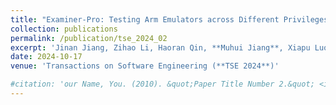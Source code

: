 ```yaml
---
title: "Examiner-Pro: Testing Arm Emulators across Different Privileges"
collection: publications
permalink: /publication/tse_2024_02
excerpt: 'Jinan Jiang, Zihao Li, Haoran Qin, **Muhui Jiang**, Xiapu Luo, Xiaoming Wu, Haoyu Wang, Yutian Tang, Chengxiong Qian, Ting Chen'
date: 2024-10-17
venue: 'Transactions on Software Engineering (**TSE 2024**)'

#citation: 'our Name, You. (2010). &quot;Paper Title Number 2.&quot; <i>Journal 1</i>. 1(2).'
---
```

